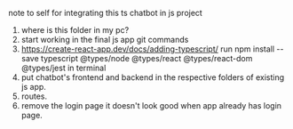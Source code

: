 note to self
for integrating this ts chatbot in js project
1. where is this folder in my pc?
2. start working in the final js app git commands
3. https://create-react-app.dev/docs/adding-typescript/ run npm install --save typescript @types/node @types/react @types/react-dom @types/jest in terminal 
4. put chatbot's frontend and backend in the respective folders of existing js app.
5. routes.
6. remove the login page it doesn't look good when app already has login page.
